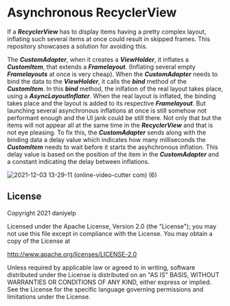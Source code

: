 Asynchronous RecyclerView
============
If a ***RecyclerView*** has to display items having a pretty complex layout, inflating such several items at once could result in skipped frames. This repository showcases a solution for avoiding this.

The ***CustomAdapter***, when it creates a ***ViewHolder***, it inflates a ***CustomItem***, that extends a ***Framelayout***. (Inflating several empty ***Framelayouts*** at once is very cheap). When the ***CustomAdapter*** needs to bind the data to the ***ViewHolder***, it calls the ***bind*** method of the ***CustomItem***. In this ***bind*** method, the inlfation of the real layout takes place, using a ***AsyncLayoutInflater***. When the real layout is inflated, the binding takes place and the layout is added to its respective ***Framelayout***. But launching several asynchronous inflations at once is still somehow not performant enough and the UI jank could be still there. Not only that but the items will not appear all at the same time in the ***RecyclerView*** and that is not eye pleasing. To fix this, the ***CustomAdapter*** sends along with the binding data a delay value which indicates how many milliseconds the ***CustomItem*** needs to wait before it starts the asyhchronous inflation. This delay value is based on the position of the item in the ***CustomAdapter*** and a constant indicating the delay between inflations. 

![2021-12-03 13-29-11 (online-video-cutter com) (6)](https://user-images.githubusercontent.com/84658876/144628848-78bd68ea-ffca-4f63-88b1-cfe51ccd26dc.gif)
## License
Copyright 2021 daniyelp

Licensed under the Apache License, Version 2.0 (the "License");
you may not use this file except in compliance with the License.
You may obtain a copy of the License at

http://www.apache.org/licenses/LICENSE-2.0

Unless required by applicable law or agreed to in writing, software
distributed under the License is distributed on an "AS IS" BASIS,
WITHOUT WARRANTIES OR CONDITIONS OF ANY KIND, either express or implied.
See the License for the specific language governing permissions and
limitations under the License.

